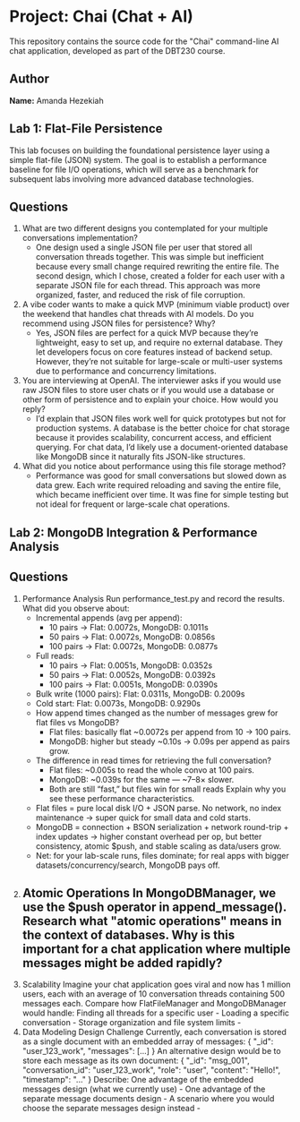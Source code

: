 # Project: Chai (Chat + AI)

This repository contains the source code for the "Chai" command-line AI chat application, developed as part of the DBT230 course.

## Author

**Name:** Amanda Hezekiah

## Lab 1: Flat-File Persistence

This lab focuses on building the foundational persistence layer using a simple flat-file (JSON) system. The goal is to establish a performance baseline for file I/O operations, which will serve as a benchmark for subsequent labs involving more advanced database technologies.

## Questions
1. What are two different designs you contemplated for your multiple conversations implementation?
    - One design used a single JSON file per user that stored all conversation threads together. 
    This was simple but inefficient because every small change required rewriting the entire file. 
    The second design, which I chose, created a folder for each user with a separate JSON file for each thread. 
    This approach was more organized, faster, and reduced the risk of file corruption.
2. A vibe coder wants to make a quick MVP (minimum viable product) over the weekend that handles chat threads with AI models. Do you recommend using JSON files for persistence? Why?
    - Yes, JSON files are perfect for a quick MVP because they’re lightweight, easy to set up, and require no external database. 
    They let developers focus on core features instead of backend setup. 
    However, they’re not suitable for large-scale or multi-user systems due to performance and concurrency limitations.
3. You are interviewing at OpenAI. The interviewer asks if you would use raw JSON files to store user chats or if you would use a database or other form of persistence and to explain your choice. How would you reply?
    - I’d explain that JSON files work well for quick prototypes but not for production systems. 
    A database is the better choice for chat storage because it provides scalability, concurrent access, and efficient querying. 
    For chat data, I’d likely use a document-oriented database like MongoDB since it naturally fits JSON-like structures.
4. What did you notice about performance using this file storage method?
    - Performance was good for small conversations but slowed down as data grew. 
    Each write required reloading and saving the entire file, which became inefficient over time. 
    It was fine for simple testing but not ideal for frequent or large-scale chat operations.


## Lab 2: MongoDB Integration & Performance Analysis

## Questions
1. Performance Analysis
Run performance_test.py and record the results. What did you observe about:
    - Incremental appends (avg per append):
        - 10 pairs → Flat: 0.0072s, MongoDB: 0.1011s
        - 50 pairs → Flat: 0.0072s, MongoDB: 0.0856s
        - 100 pairs → Flat: 0.0072s, MongoDB: 0.0877s
    - Full reads:
        - 10 pairs → Flat: 0.0051s, MongoDB: 0.0352s
        - 50 pairs → Flat: 0.0052s, MongoDB: 0.0392s
        - 100 pairs → Flat: 0.0051s, MongoDB: 0.0390s
    - Bulk write (1000 pairs): Flat: 0.0311s, MongoDB: 0.2009s
    - Cold start: Flat: 0.0073s, MongoDB: 0.9290s
    - How append times changed as the number of messages grew for flat files vs MongoDB?
        - Flat files: basically flat ~0.0072s per append from 10 → 100 pairs.
        - MongoDB: higher but steady ~0.10s → 0.09s per append as pairs grow.
    - The difference in read times for retrieving the full conversation?
        - Flat files: ~0.005s to read the whole convo at 100 pairs.
        - MongoDB: ~0.039s for the same — ~7–8× slower.
        - Both are still “fast,” but files win for small reads
Explain why you see these performance characteristics.
    - Flat files = pure local disk I/O + JSON parse. No network, no index maintenance → super quick for small data and cold starts.
    - MongoDB = connection + BSON serialization + network round-trip + index updates → higher constant overhead per op, but better consistency, atomic $push, and stable scaling as data/users grow.
    - Net: for your lab-scale runs, files dominate; for real apps with bigger datasets/concurrency/search, MongoDB pays off.
2. Atomic Operations
In MongoDBManager, we use the $push operator in append_message(). Research what "atomic operations" means in the context of databases. Why is this important for a chat application where multiple messages might be added rapidly?
    - 
3. Scalability
Imagine your chat application goes viral and now has 1 million users, each with an average of 10 conversation threads containing 500 messages each.
Compare how FlatFileManager and MongoDBManager would handle:
    Finding all threads for a specific user
        - 
    Loading a specific conversation
        - 
    Storage organization and file system limits
        - 
4. Data Modeling Design Challenge
Currently, each conversation is stored as a single document with an embedded array of messages:
{
  "_id": "user_123_work",
  "messages": [...]
}
An alternative design would be to store each message as its own document:
{
  "_id": "msg_001",
  "conversation_id": "user_123_work",
  "role": "user",
  "content": "Hello!",
  "timestamp": "..."
}
Describe:
    One advantage of the embedded messages design (what we currently use)
        - 
    One advantage of the separate message documents design
        - 
    A scenario where you would choose the separate messages design instead
        - 
